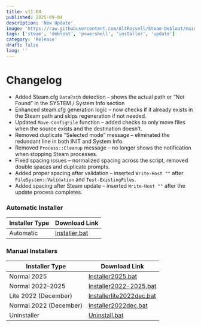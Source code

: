 ```yaml
---
title: v11.04
published: 2025-09-04
description: 'New Update'
image: 'https://raw.githubusercontent.com/AltRossell/Steam-Debloat/main/src/content/posts/assets/v11.04.png'
tags: ['steam', 'debloat', 'powershell', 'installer', 'update']
category: 'Release'
draft: false 
lang: ''
---
```


# Changelog

- Added Steam.cfg `DataPath` detection – shows the actual path or “Not Found” in the SYSTEM / System Info section
- Enhanced steam.cfg generation logic – now checks if it already exists in the Steam path and skips regeneration if not needed.  
- Updated `Move-ConfigFile` function – added checks to only move files when the source exists and the destination doesn’t.  
- Removed duplicate “Selected mode” message – eliminated the redundant line in both INIT and System Info.  
- Removed `Process::Cleanup` message – no longer shows the notification when stopping Steam processes.  
- Fixed spacing issues – normalized spacing across the script, removed double spaces and duplicate prompts.  
- Added proper spacing after validation – inserted `Write-Host ""` after `FileSystem::Validation` and `Test-ExistingFiles`.  
- Added spacing after Steam update – inserted `Write-Host ""` after the update process completes.  

### Automatic Installer
| Installer Type | Download Link |
|----------------|---------------|
| Automatic      | [Installer.bat](https://github.com/AltRossell/Steam-Debloat/releases/download/v10.30/Installer.bat) |

### Manual Installers
| Installer Type          | Download Link |
|-------------------------|---------------|
| Normal 2025             | [Installer2025.bat](https://github.com/AltRossell/Steam-Debloat/releases/download/v11.04/Installer2025.bat) |
| Normal 2022–2025        | [Installer2022-2025.bat](https://github.com/AltRossell/Steam-Debloat/releases/download/v11.04/Installer2022-2025.bat) |
| Lite 2022 (December)    | [Installerlite2022dec.bat](https://github.com/AltRossell/Steam-Debloat/releases/download/v11.04/Installer2022dec.bat) |
| Normal 2022 (December)  | [Installer2022dec.bat](https://github.com/AltRossell/Steam-Debloat/releases/download/v11.04/Installer2022dec.bat) |
| Uninstaller             | [Uninstall.bat](https://github.com/AltRossell/Steam-Debloat/releases/download/v11.04/Uninstall.bat) |
